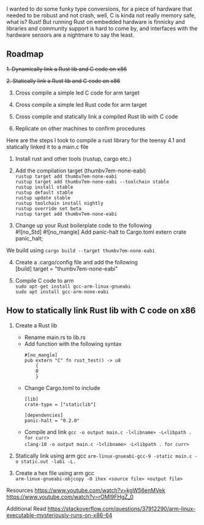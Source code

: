 I wanted to do some funky type conversions, for a piece of hardware that needed to be robust and not crash,
well, C is kinda not really memory safe, what is? Rust! But running Rust on embedded hardware is finnicky and
libraries and community support is hard to come by, and interfaces with the hardware sensors are a nightmare to
say the least.

## Roadmap

~~1. Dynamically link a Rust lib and C code on x86~~

~~2. Statically link a Rust lib and C code on x86~~

3. Cross compile a simple led C code for arm target

4. Cross compile a simple led Rust code for arm target

5. Cross compile and statically link a compiled Rust lib with C code 

6. Replicate on other machines to confirm procedures



Here are the steps I took to compile a rust library for the teensy 4.1 and statically linked it to a main.c file

1. Install rust and other tools (rustup, cargo etc.)

2. Add the compilation target (thumbv7em-none-eabi)  
    `rustup target add thumbv7em-none-eabi`   
    `rustup target add thumbv7em-none-eabi --toolchain stable`  
    `rustup install stable`  
    `rustup default stable`  
    `rustup update stable`  
    `rustup toolchain install nightly`  
    `rustup override set beta`  
    `rustup target add thumbv7em-none-eabi`  


3. Change up your Rust boilerplate code to the following  
    #![no_Std]
    #![no_mangle]
    Add panic-halt to Cargo.toml
    extern crate panic_halt;

We build using `cargo build --target thumbv7em-none-eabi`

4. Create a .cargo/config file and add the following  
    [build]
    target = "thumbv7em-none-eabi"

5. Compile C code to arm  
    `sudo apt-get install gcc-arm-linux-gnueabi`  
    `sudo apt install gcc-arm-none-eabi`


## How to statically link Rust lib with C code on x86

1. Create a Rust lib
    * Rename main.rs to lib.rs
    * Add function with the following syntax
        ```
        #[no_mangle]
        pub extern "C" fn rust_test() -> u8
            {
            0
            }
        ```
    * Change Cargo.toml to include
        ```
        [lib]
        crate-type = ["staticlib"]

        [dependencies]
        panic-halt = "0.2.0"
        ```
    * Compile and link
        `gcc -o output main.c -l<libname> -L<libpath . for curr>`  
        `clang-10 -o output main.c -l<libname> -L<libpath . for curr>`

2. Statically link using arm gcc
    `arm-linux-gnueabi-gcc-9 -static main.c -o static.out -labi -L.`

3. Create a hex file using arm gcc  
    `arm-linux-gnueabi-objcopy -O ihex <source file> <output file>`



Resources
https://www.youtube.com/watch?v=kgW56enMVek
https://www.youtube.com/watch?v=rOMl9FHgZ_0

Additional Read
https://stackoverflow.com/questions/37912290/arm-linux-executable-mysteriously-runs-on-x86-64
